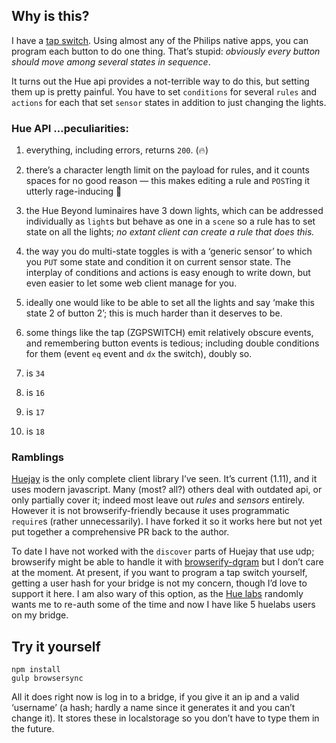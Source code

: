 ## Why is this?

I have a [tap switch](http://www2.meethue.com/en-us/productdetail/philips-hue-tap-switch).
Using almost any of the Philips native apps, you can
program each button to do one thing. That’s stupid: _obviously every button
should move among several states in sequence_.

It turns out the Hue api provides a not-terrible way to do this, but
setting them up is pretty painful. You have to set `conditions` for several
`rules` and `actions` for each that set `sensor` states in addition to just
changing the lights.

### Hue API …peculiarities:

1. everything, including errors, returns `200`. (:fire:)
1. there’s a character length limit on the payload for rules, and it counts
spaces for no good reason — this makes editing a rule and `POST`ing it
utterly rage-inducing :japanese_goblin:
1. the Hue Beyond luminaires have 3 down lights, which can be addressed
individually as `light`s but behave as one in a `scene` so a rule has to set
state on all the lights; *no extant client can create a rule that does this.*
1. the way you do multi-state toggles is with a ‘generic sensor’ to which you
`PUT` some state and condition it on current sensor state. The interplay of
conditions and actions is easy enough to write down, but even easier to let
some web client manage for you.
1. ideally one would like to be able to set all the lights and say ‘make this
state 2 of button 2’; this is much harder than it deserves to be.
1. some things like the tap (ZGPSWITCH) emit relatively obscure events,
and remembering button events is tedious; including double conditions for them
(event `eq` event and `dx` the switch), doubly so.

  1. is `34`
  2. is `16`
  3. is `17`
  4. is `18`

### Ramblings

[Huejay](https://github.com/sqmk/huejay) is the only complete client library
I’ve seen. It’s current (1.11), and it uses modern javascript. Many (most? all?)
 others deal with outdated api, or only partially cover it; indeed most leave
 out *rules* and *sensors* entirely. However it is not browserify-friendly
 because it uses programmatic `require`s (rather unnecessarily). I have forked
 it so it works here but not yet put together a comprehensive PR back to the
 author.

 To date I have not worked with the `discover` parts of Huejay that use udp; browserify
 might be able to handle it with [browserify-dgram](https://github.com/alexstrat/dgram-browserify)
  but I don’t care at the moment. At present, if you want to program a tap
 switch yourself, getting a user hash for your bridge is not my concern, though
 I’d love to support it here. I am also wary of this option, as the
 [Hue labs](http://labs.meethue.com/) randomly wants me to re-auth some of
 the time and now I have like 5 huelabs users on my bridge.
 
## Try it yourself

```
npm install
gulp browsersync
```

All it does right now is log in to a bridge, if you give it an ip and a valid
‘username’ (a hash; hardly a name since it generates it and you can’t change
it). It stores these in localstorage so you don’t have to type them
in the future.
